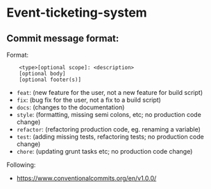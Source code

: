 # Event-ticketing-system

## Commit message format:
Format: 
```
    <type>[optional scope]: <description>
    [optional body]
    [optional footer(s)]
```
- `feat`: (new feature for the user, not a new feature for build script)
- `fix`: (bug fix for the user, not a fix to a build script)
- `docs`: (changes to the documentation)
- `style`: (formatting, missing semi colons, etc; no production code change)
- `refactor`: (refactoring production code, eg. renaming a variable)
- `test`: (adding missing tests, refactoring tests; no production code change)
- `chore`: (updating grunt tasks etc; no production code change)

Following:
- https://www.conventionalcommits.org/en/v1.0.0/